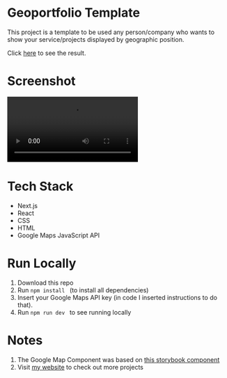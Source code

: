 # Geoportfolio Template

This project is a template to be used any person/company who wants to show your service/projects displayed by geographic position.

Click [here](https://geoportfolio-template.vercel.app/) to see the result.

# Screenshot
![Desktop](readme-documents/behind-the-lens.mp4)

# Tech Stack
- Next.js
- React
- CSS
- HTML
- Google Maps JavaScript API

# Run Locally

1. Download this repo
1. Run  ```npm install ``` (to install all dependencies)
1. Insert your Google Maps API key (in code I inserted instructions to do that).
1. Run  ```npm run dev ``` to see running locally

# Notes

1. The Google Map Component was based on [this storybook component](https://affectionate-stonebraker-6ad0ad.netlify.app/?path=/story/googlemap-map--component)
1. Visit [my website](https://pedroprogrammer.com/) to check out more projects
